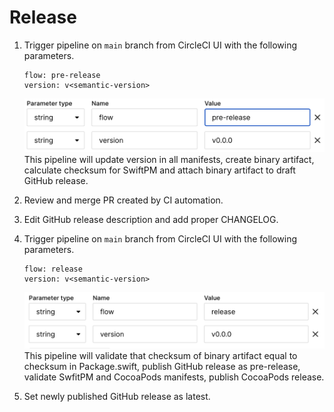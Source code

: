 # Release

1. Trigger pipeline on `main` branch from CircleCI UI with the following parameters.
    ```text
    flow: pre-release
    version: v<semantic-version>
    ```
    ![pre-release](docs/pre-release.png)
    This pipeline will update version in all manifests, create binary artifact, calculate checksum for SwiftPM and attach binary artifact to draft GitHub release.

2. Review and merge PR created by CI automation.
3. Edit GitHub release description and add proper CHANGELOG.
4. Trigger pipeline on `main` branch from CircleCI UI with the following parameters.
    ```text
    flow: release
    version: v<semantic-version>
    ```
    ![release](docs/release.png)
    This pipeline will validate that checksum of binary artifact equal to checksum in Package.swift, publish GitHub release as pre-release, validate SwfitPM and CocoaPods manifests, publish CocoaPods release.
5. Set newly published GitHub release as latest.